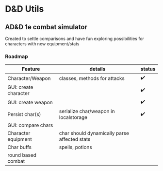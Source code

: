 # D&D Utils

## AD&D 1e combat simulator

Created to settle comparisons and have fun exploring possibilities for characters with new equipment/stats

### Roadmap

| Feature               | details                                      | status             |
|-----------------------|----------------------------------------------|--------------------|
| Character/Weapon      | classes, methods for attacks                 | :heavy_check_mark: |
| GUI: create character |                                              | :heavy_check_mark: |
| GUI: create weapon    |                                              | :heavy_check_mark: |
| Persist char(s)       | serialize char/weapon in localstorage        | :heavy_check_mark: |
| GUI: compare chars    |                                              |                    |
| Character equipment   | char should dynamically parse affected stats |                    |
| Char buffs            | spells, potions                              |                    |
| round based combat    |                                              |                    |
